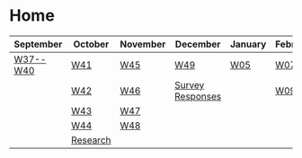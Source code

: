 # Home

| September                                            | October                                               | November                                    | December                                                              | January                                     | February                                    | March | April |
|------------------------------------------------------|-------------------------------------------------------|---------------------------------------------|-----------------------------------------------------------------------|---------------------------------------------|---------------------------------------------|-------|-------|
| [W37--W40](/progress/update/2023/09/11/W37--40.html) | [W41](/progress/update/2023/10/07/W41.html)           | [W45](/progress/update/2023/11/06/W45.html) | [W49](/progress/update/2023/12/04/W49.html)                           | [W05](/progress/update/2024/01/29/W05.html) | [W07](/progress/update/2024/02/12/W07.html) |       |       |
|                                                      | [W42](/progress/update/2023/10/16/W42.html)           | [W46](/progress/update/2023/11/13/W46.html) | [Survey Responses](/progress/update/2023/12/11/Survey/Responses.html) |                                             | [W09](/progress/update/2024/02/26/W09.html) |       |       |
|                                                      | [W43](/progress/update/2023/10/23/W43.html)           | [W47](/progress/update/2023/11/20/W47.html) |                                                                       |                                             |                                             |       |       |
|                                                      | [W44](/progress/update/2023/10/30/W44.html)           | [W48](/progress/update/2023/11/27/W48.html) |                                                                       |                                             |                                             |       |       |
|                                                      | [Research](/progress/update/2023/10/31/Research.html) |                                             |                                                                       |                                             |                                             |       |       |
